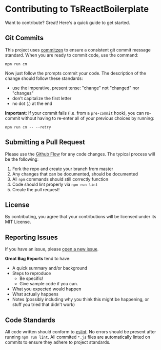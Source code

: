 # Contributing to TsReactBoilerplate

Want to contribute? Great! Here's a quick guide to get started.

## Git Commits

This project uses [commitzen](https://github.com/commitizen/cz-cli) to ensure a consistent git commit message standard.
When you are ready to commit code, use the command:

```
npm run cm
```

Now just follow the prompts commit your code. The description of the change should follow these standards:

- use the imperative, present tense: "change" not "changed" nor "changes"
- don't capitalize the first letter
- no dot (.) at the end

**Important:** If your commit fails (i.e. from a `pre-commit` hook), you can re-commit without having to re-enter all of your
previous choices by running:

```
npm run cm -- --retry
```

## Submitting a Pull Request

Please use the [Github Flow](https://guides.github.com/introduction/flow/index.html) for any code changes. The typical process will be the following:

1. Fork the repo and create your branch from master
2. Any changes that can be documented, should be documented
3. All `npm` commands should still correctly function
4. Code should lint properly via `npm run lint`
5. Create the pull request!

## License

By contributing, you agree that your contributions will be licensed under its MIT License.

## Reporting Issues

If you have an issue, please [open a new issue](https://github.com/ctaylo21/JumpStart/issues).

**Great Bug Reports** tend to have:

- A quick summary and/or background
- Steps to reproduce
  - Be specific!
  - Give sample code if you can.
- What you expected would happen
- What actually happens
- Notes (possibly including why you think this might be happening, or stuff you tried that didn't work)

## Code Standards

All code written should conform to [eslint](https://eslint.org/). No errors should be present after running `npm run lint`. All commited `*.js` files
are automatically linted on commits to ensure they adhere to project standards.
